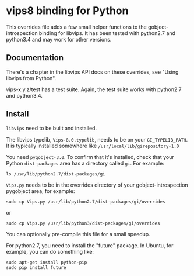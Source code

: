 # vips8 binding for Python

This overrides file adds a few small helper functions to the 
gobject-introspection binding for libvips. It has been tested with python2.7 
and python3.4 and may work for other versions. 

## Documentation

There's a chapter in the libvips API docs on these overrides, see "Using
libvips from Python". 

vips-x.y.z/test has a test suite. Again, the test suite works with python2.7
and python3.4.

## Install

`libvips` need to be built and installed. 

The libvips typelib, `Vips-8.0.typelib`, needs to be on your `GI_TYPELIB_PATH`. It is typically installed somewhere like `/usr/local/lib/girepository-1.0`

You need `pygobject-3.0`. To confirm that it's installed, check that your 
Python `dist-packages` area has a directory called `gi`. For example:

    ls /usr/lib/python2.7/dist-packages/gi

`Vips.py` needs to be in the overrides directory of your gobject-introspection
pygobject area, for example:

    sudo cp Vips.py /usr/lib/python2.7/dist-packages/gi/overrides

or 

    sudo cp Vips.py /usr/lib/python3/dist-packages/gi/overrides

You can optionally pre-compile this file for a small speedup.

For python2.7, you need to install the "future" package. In Ubuntu, for
example, you can do something like:

    sudo apt-get install python-pip
    sudo pip install future

